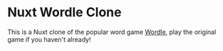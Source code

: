 # Nuxt Wordle Clone

This is a Nuxt clone of the popular word game [Wordle](https://www.nytimes.com/games/wordle/index.html), play the original game if you haven't already!
